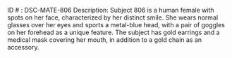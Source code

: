 ID # : DSC-MATE-806
Description: Subject 806 is a human female with spots on her face, characterized by her distinct smile. She wears normal glasses over her eyes and sports a metal-blue head, with a pair of goggles on her forehead as a unique feature. The subject has gold earrings and a medical mask covering her mouth, in addition to a gold chain as an accessory.